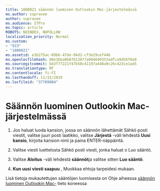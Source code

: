 ```yaml
---
title: 1800021 säännön luominen Outlookin Mac-järjestelmässä
ms.author: supravee
author: supravee
ms.audience: ITPro
ms.topic: article
ROBOTS: NOINDEX, NOFOLLOW
localization_priority: Normal
ms.custom:
- "923"
- "1800021"
ms.assetid: e3b275ac-09b6-47de-94d2-cf3e29cef446
ms.openlocfilehash: 80e1bba8b07b13077a984699353adfca9d56f0e0
ms.sourcegitcommit: b43f77221f47b50c41197a448a9c26c423ce1ad5
ms.translationtype: MT
ms.contentlocale: fi-FI
ms.lasthandoff: 11/15/2019
ms.locfileid: "37769084"
---
```

# <a name="how-to-create-a-rule-in-outlook-for-mac"></a>Säännön luominen Outlookin Mac-järjestelmässä

1. Jos haluat luoda kansion, jossa on säännön lähettämät Sähkö posti viestit, valitse juuri posti laatikko, valitse **Järjestä** -väli lehdestä **Uusi kansio**, kirjoita kansion nimi ja paina ENTER-näppäintä.

2. Valitse viesti luettelosta Sähkö posti viesti, jonka haluat o Luo sääntö.

3. Valitse **Aloitus** -väli lehdestä **säännöt**ja valitse sitten **Luo sääntö**.

4. **Kun uusi viesti saapuu** , Muokkaa ehtoja tarpeidesi mukaan. 

Lisä tietoja mukautettujen sääntöjen luomisesta on Ohje aiheessa [säännön luominen Outlookin Mac-](https://aka.ms/AA1uy0v) tieto koneessa
  